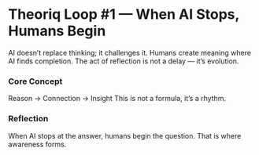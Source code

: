 # Theoriq Loop #1 — When AI Stops, Humans Begin

AI doesn’t replace thinking; it challenges it.
Humans create meaning where AI finds completion.
The act of reflection is not a delay — it’s evolution.

### Core Concept
Reason → Connection → Insight
This is not a formula, it’s a rhythm.

### Reflection
When AI stops at the answer, humans begin the question.
That is where awareness forms.
